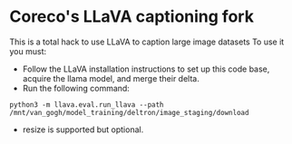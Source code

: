 # Coreco's LLaVA captioning fork

This is a total hack to use LLaVA to caption large image datasets To use it you must: 

* Follow the LLaVA installation instructions to set up this code base, acquire the llama model, and merge their delta. 
* Run the following command: 

```
python3 -m llava.eval.run_llava --path /mnt/van_gogh/model_training/deltron/image_staging/download
```

* resize is supported but optional.  